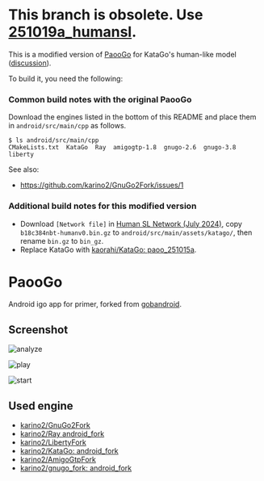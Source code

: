 # This branch is obsolete. Use [251019a_humansl](https://github.com/kaorahi/PaooGo/tree/251019a_humansl).

This is a modified version of [PaooGo](https://github.com/karino2/PaooGo) for KataGo's human-like model ([discussion](https://github.com/karino2/PaooGo/issues/4)).

To build it, you need the following:

### Common build notes with the original PaooGo

Download the engines listed in the bottom of this README and place them in `android/src/main/cpp` as follows.

```
$ ls android/src/main/cpp
CMakeLists.txt  KataGo  Ray  amigogtp-1.8  gnugo-2.6  gnugo-3.8  liberty
```

See also:

- https://github.com/karino2/GnuGo2Fork/issues/1

### Additional build notes for this modified version

- Download `[Network file]` in [Human SL Network (July 2024)](https://katagotraining.org/extra_networks/), copy `b18c384nbt-humanv0.bin.gz` to `android/src/main/assets/katago/`, then rename `bin.gz` to `bin_gz`.
- Replace KataGo with [kaorahi/KataGo: paoo_251015a](https://github.com/kaorahi/KataGo/tree/paoo_251015a).

# PaooGo

Android igo app for primer, forked from [gobandroid](https://github.com/ligi/gobandroid).

## Screenshot

![analyze](promo/screenshot_en/analyze.png)

![play](promo/screenshot_en/play.png)

![start](promo/screenshot_en/start.png)

## Used engine

- [karino2/GnuGo2Fork](https://github.com/karino2/GnuGo2Fork)
- [karino2/Ray android_fork](https://github.com/karino2/Ray/tree/android_fork)
- [karino2/LibertyFork](https://github.com/karino2/LibertyFork)
- [karino2/KataGo: android_fork](https://github.com/karino2/KataGo)
- [karino2/AmigoGtpFork](https://github.com/karino2/AmigoGtpFork)
- [karino2/gnugo_fork: android_fork](https://github.com/karino2/gnugo_fork)
